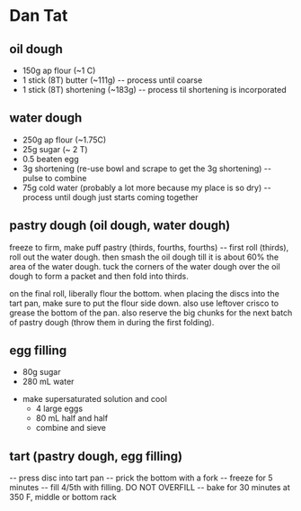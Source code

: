 # Dan Tat


## oil dough
 + 150g ap flour (~1 C)
 + 1 stick (8T) butter (~111g)
 -- process until coarse
 + 1 stick (8T) shortening (~183g)
 -- process til shortening is incorporated

## water dough

 + 250g ap flour (~1.75C)
 + 25g sugar (~ 2 T)
 + 0.5 beaten egg
 + 3g shortening (re-use bowl and scrape to get the 3g shortening)
 -- pulse to combine
 + 75g cold water (probably a lot more because my place is so dry)
 -- process until dough just starts coming together


## pastry dough (oil dough, water dough)
freeze to firm, make puff pastry (thirds, fourths, fourths)
 -- first roll (thirds), roll out the water dough. then smash the oil dough till
    it is about 60% the area of the water dough. tuck the corners of the water
    dough over the oil dough to form a packet and then fold into thirds.

on the final roll, liberally flour the bottom. when placing the discs into the
tart pan, make sure to put the flour side down. also use leftover crisco to
grease the bottom of the pan. also reserve the big chunks for the next batch of
pastry dough (throw them in during the first folding).


## egg filling
+ 80g sugar
+ 280 mL water
- make supersaturated solution and cool
  + 4 large eggs
  + 80 mL half and half
  - combine and sieve


## tart (pastry dough, egg filling)
 -- press disc into tart pan
 -- prick the bottom with a fork
 -- freeze for 5 minutes
 -- fill 4/5th with filling. DO NOT OVERFILL
 -- bake for 30 minutes at 350 F, middle or bottom rack
